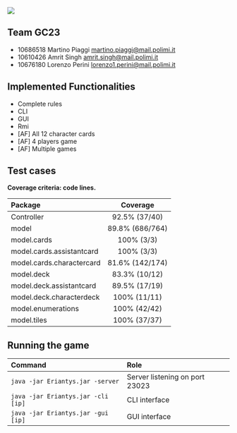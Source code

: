 ![](Pasted%20image%2020220630111420.png)
## Team GC23

- 10686518 Martino Piaggi martino.piaggi@mail.polimi.it
- 10610426 Amrit Singh amrit.singh@mail.polimi.it
- 10676180 Lorenzo Perini  lorenzo1.perini@mail.polimi.it

## Implemented Functionalities

- Complete rules
- CLI
- GUI
- Rmi
- [AF] All 12 character cards
- [AF] 4 players game
- [AF] Multiple games

## Test cases

**Coverage criteria: code lines.**
  
| Package | Coverage |
|:-----------------------|:------------------:|
| Controller | 92.5% (37/40) |
|model| 89.8% (686/764)|
|model.cards| 100% (3/3)|
| model.cards.assistantcard| 100% (3/3)|
|model.cards.charactercard| 81.6% (142/174)|
|model.deck| 83.3% (10/12)|
|model.deck.assistantcard| 89.5% (17/19)|
|model.deck.characterdeck| 100% (11/11)|
|model.enumerations|100% (42/42)|
|model.tiles|100% (37/37)|

## Running the game

| Command |Role |
|:-----------------------|:------------------|
| ``java -jar Eriantys.jar -server`` | Server listening on port 23023  |
| ``java -jar Eriantys.jar -cli [ip]`` | CLI interface |
| ``java -jar Eriantys.jar -gui [ip]`` | GUI interface |